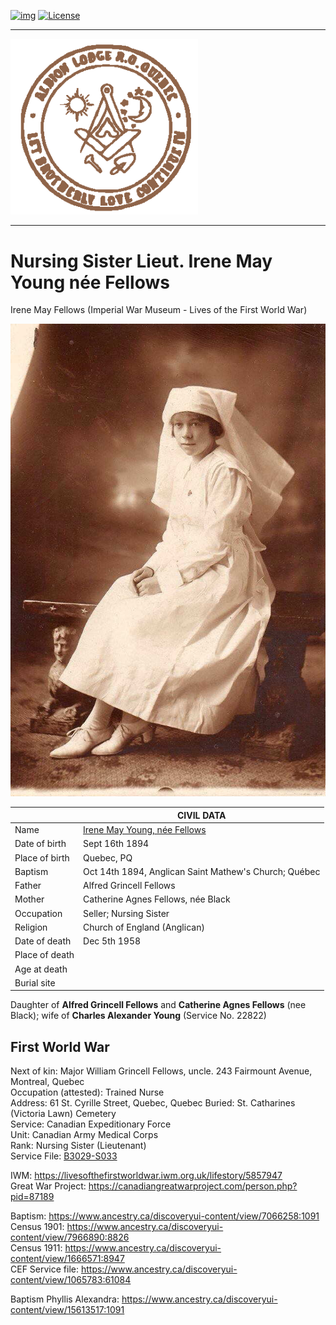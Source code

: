 <!-- ENTETE -->
[![img](https://img.shields.io/badge/Cycle%20de%20Vie-Édition-339999)](https://franc-maconnerie.ca)
[![License](https://img.shields.io/badge/Licence-MIT-blue)](LICENSE)

---

<div>
    <a target="_blank" href="https://franc-maconnerie.ca">
      <img src="../images/logo.png" alt="Julio Torres Freemasonry" width="300"/>
    </a>
</div>

--- 

<!-- FIN ENTETE -->


# **Nursing Sister Lieut. Irene May Young née Fellows**
Irene May Fellows (Imperial War Museum - Lives of the First World War)    

<img src="../images/cayoung/IreneMayYoung.jpeg" />

||CIVIL DATA|
|---|---|
|Name|[Irene May Young, née Fellows](https://www.ancestry.ca/family-tree/person/tree/197335275/person/332580256963/facts)|
|Date of birth|Sept 16th 1894 |
|Place of birth|Quebec, PQ |
|Baptism| Oct 14th 1894, Anglican Saint Mathew's Church; Québec|
|Father|Alfred Grincell Fellows|
|Mother|Catherine Agnes Fellows, née Black|
|Occupation|Seller; Nursing Sister|
|Religion|Church of England (Anglican)|
|Date of death|Dec 5th 1958|
|Place of death||
|Age at death||
|Burial site||


Daughter of **Alfred Grincell Fellows** and **Catherine Agnes Fellows** (nee Black); wife of **Charles Alexander Young** (Service No. 22822)

## First World War 

Next of kin: Major William Grincell Fellows, uncle. 243 Fairmount Avenue, Montreal, Quebec   
Occupation (attested): Trained Nurse    
Address: 61 St. Cyrille Street, Quebec, Quebec
Buried: St. Catharines (Victoria Lawn) Cemetery    
Service: Canadian Expeditionary Force    	  
Unit: Canadian Army Medical Corps 	 
Rank: Nursing Sister (Lieutenant)	  
Service File:  [B3029-S033](https://central.bac-lac.gc.ca/.item/?op=pdf&app=CEF&id=B3029-S033)     

IWM: https://livesofthefirstworldwar.iwm.org.uk/lifestory/5857947    
Great War Project: https://canadiangreatwarproject.com/person.php?pid=87189

Baptism: https://www.ancestry.ca/discoveryui-content/view/7066258:1091   
Census 1901: https://www.ancestry.ca/discoveryui-content/view/7966890:8826   
Census 1911: https://www.ancestry.ca/discoveryui-content/view/1666571:8947   
CEF Service file: https://www.ancestry.ca/discoveryui-content/view/1065783:61084   

Baptism Phyllis Alexandra: https://www.ancestry.ca/discoveryui-content/view/15613517:1091
